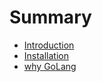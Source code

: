 # Summary

* [Introduction](README.md)
* [Installation](installation.md)
* [why GoLang](why-golang.md)

